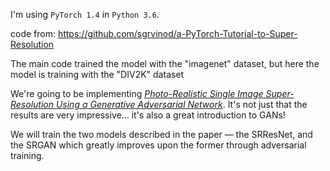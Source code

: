 I'm using `PyTorch 1.4` in `Python 3.6`.


code from: https://github.com/sgrvinod/a-PyTorch-Tutorial-to-Super-Resolution


The main code trained the model with the "imagenet" dataset, but here the model is training with the "DIV2K" dataset


We're going to be implementing [_Photo-Realistic Single Image Super-Resolution Using a Generative Adversarial Network_](https://arxiv.org/abs/1609.04802). It's not just that the results are very impressive... it's also a great introduction to GANs!


We will train the two models described in the paper — the SRResNet, and the SRGAN which greatly improves upon the former through adversarial training.  

